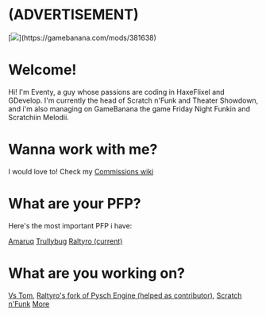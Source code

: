 # (ADVERTISEMENT)
[![]("https://gamebanana.com/mods/embeddables/381638?type=large")](https://gamebanana.com/mods/381638)

# Welcome!

Hi! I'm Eventy, a guy whose passions are coding in HaxeFlixel and GDevelop. I'm currently the head of Scratch n'Funk and Theater Showdown, and i'm also managing on GameBanana the game Friday Night Funkin and Scratchiin Melodii.

# Wanna work with me?

I would love to! Check my [Commissions wiki](./work.md)

# What are your PFP?

Here's the most important PFP i have:

[Amaruq](./avatars/amaruq.gif)
[Trullybug](./avatars/trullybug.png)
[Raltyro (current)](./avatars/raltyro.jpg)

# What are you working on?

[Vs Tom](https://gamebanana.com/mods/381638), 
[Raltyro's fork of Pysch Engine (helped as contributor)](./assets/raltVideo.mp4),
[Scratch n'Funk](https://gamebanana.com/wips/70891)
[More](https://github.com/Eventretta)